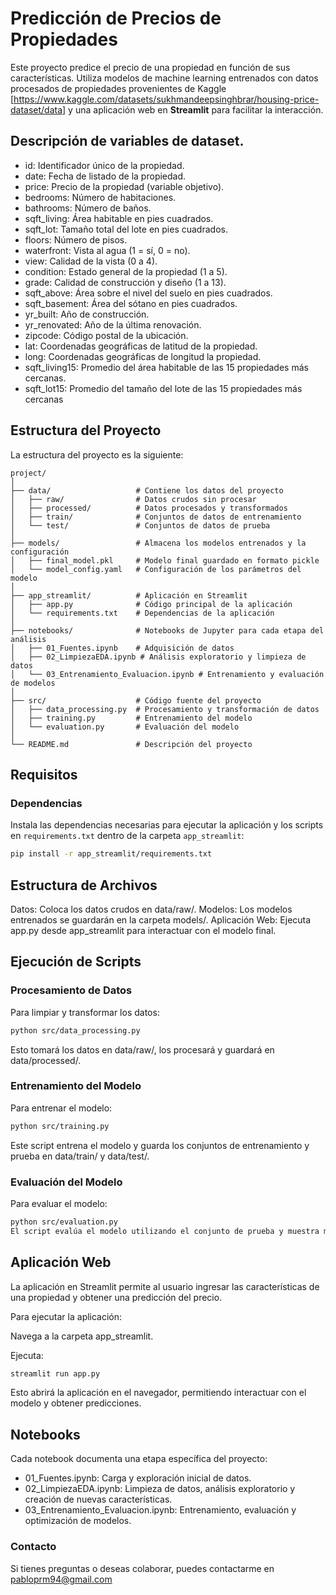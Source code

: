 # Predicción de Precios de Propiedades

Este proyecto predice el precio de una propiedad en función de sus características. Utiliza modelos de machine learning entrenados con datos procesados de propiedades provenientes de Kaggle [https://www.kaggle.com/datasets/sukhmandeepsinghbrar/housing-price-dataset/data] y una aplicación web en **Streamlit** para facilitar la interacción.

## Descripción de variables de dataset.
- id: Identificador único de la propiedad.
- date: Fecha de listado de la propiedad.
- price: Precio de la propiedad (variable objetivo).
- bedrooms: Número de habitaciones.
- bathrooms: Número de baños.
- sqft_living: Área habitable en pies cuadrados.
- sqft_lot: Tamaño total del lote en pies cuadrados.
- floors: Número de pisos.
- waterfront: Vista al agua (1 = sí, 0 = no).
- view: Calidad de la vista (0 a 4).
- condition: Estado general de la propiedad (1 a 5).
- grade: Calidad de construcción y diseño (1 a 13).
- sqft_above: Área sobre el nivel del suelo en pies cuadrados.
- sqft_basement: Área del sótano en pies cuadrados.
- yr_built: Año de construcción.
- yr_renovated: Año de la última renovación.
- zipcode: Código postal de la ubicación.
- lat: Coordenadas geográficas de latitud de la propiedad.
- long: Coordenadas geográficas de longitud la propiedad.
- sqft_living15: Promedio del área habitable de las 15 propiedades más cercanas.
- sqft_lot15: Promedio del tamaño del lote de las 15 propiedades más cercanas

## Estructura del Proyecto

La estructura del proyecto es la siguiente:
```
project/
│
├── data/                   # Contiene los datos del proyecto
│   ├── raw/                # Datos crudos sin procesar
│   ├── processed/          # Datos procesados y transformados
│   ├── train/              # Conjuntos de datos de entrenamiento
│   └── test/               # Conjuntos de datos de prueba
│
├── models/                 # Almacena los modelos entrenados y la configuración
│   ├── final_model.pkl     # Modelo final guardado en formato pickle
│   └── model_config.yaml   # Configuración de los parámetros del modelo
│
├── app_streamlit/          # Aplicación en Streamlit
│   ├── app.py              # Código principal de la aplicación
│   └── requirements.txt    # Dependencias de la aplicación
│
├── notebooks/              # Notebooks de Jupyter para cada etapa del análisis
│   ├── 01_Fuentes.ipynb    # Adquisición de datos
│   ├── 02_LimpiezaEDA.ipynb # Análisis exploratorio y limpieza de datos
│   └── 03_Entrenamiento_Evaluacion.ipynb # Entrenamiento y evaluación de modelos
│
├── src/                    # Código fuente del proyecto
│   ├── data_processing.py  # Procesamiento y transformación de datos
│   ├── training.py         # Entrenamiento del modelo
│   └── evaluation.py       # Evaluación del modelo
│
└── README.md               # Descripción del proyecto

```
## Requisitos

### Dependencias
Instala las dependencias necesarias para ejecutar la aplicación y los scripts en `requirements.txt` dentro de la carpeta `app_streamlit`:

```bash
pip install -r app_streamlit/requirements.txt
```


## Estructura de Archivos
Datos: Coloca los datos crudos en data/raw/.
Modelos: Los modelos entrenados se guardarán en la carpeta models/.
Aplicación Web: Ejecuta app.py desde app_streamlit para interactuar con el modelo final.

## Ejecución de Scripts
### Procesamiento de Datos
Para limpiar y transformar los datos:

```bash
python src/data_processing.py
```
Esto tomará los datos en data/raw/, los procesará y guardará en data/processed/.

### Entrenamiento del Modelo
Para entrenar el modelo:

```bash
python src/training.py
```
Este script entrena el modelo y guarda los conjuntos de entrenamiento y prueba en data/train/ y data/test/.

### Evaluación del Modelo
Para evaluar el modelo:

```bash
python src/evaluation.py
El script evalúa el modelo utilizando el conjunto de prueba y muestra métricas de rendimiento como el Mean Squared Error (MSE) y R-squared (R²).
```
## Aplicación Web
La aplicación en Streamlit permite al usuario ingresar las características de una propiedad y obtener una predicción del precio.

Para ejecutar la aplicación:

Navega a la carpeta app_streamlit.

Ejecuta:

```bash
streamlit run app.py
```
Esto abrirá la aplicación en el navegador, permitiendo interactuar con el modelo y obtener predicciones.

## Notebooks
Cada notebook documenta una etapa específica del proyecto:

- 01_Fuentes.ipynb: Carga y exploración inicial de datos.
- 02_LimpiezaEDA.ipynb: Limpieza de datos, análisis exploratorio y creación de nuevas características.
- 03_Entrenamiento_Evaluacion.ipynb: Entrenamiento, evaluación y optimización de modelos.

### Contacto
Si tienes preguntas o deseas colaborar, puedes contactarme en pabloprm94@gmail.com
